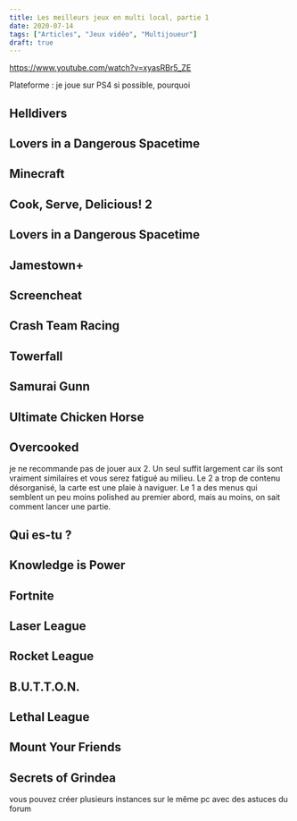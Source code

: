 ```yaml
---
title: Les meilleurs jeux en multi local, partie 1
date: 2020-07-14
tags: ["Articles", "Jeux vidéo", "Multijoueur"]
draft: true
---
```


https://www.youtube.com/watch?v=xyasRBr5_ZE

<!--more-->

Plateforme : je joue sur PS4 si possible, pourquoi

## Helldivers

## Lovers in a Dangerous Spacetime

## Minecraft

## Cook, Serve, Delicious! 2

## Lovers in a Dangerous Spacetime

## Jamestown+

## Screencheat

## Crash Team Racing

## Towerfall

## Samurai Gunn

## Ultimate Chicken Horse

## Overcooked

je ne recommande pas de jouer aux 2. Un seul suffit largement car ils sont vraiment similaires et vous serez fatigué au milieu. Le 2 a trop de contenu désorganisé, la carte est une plaie à naviguer. Le 1 a des menus qui semblent un peu moins polished au premier abord, mais au moins, on sait comment lancer une partie.

## Qui es-tu ?

## Knowledge is Power

## Fortnite

## Laser League

## Rocket League

## B.U.T.T.O.N.

## Lethal League

## Mount Your Friends

## Secrets of Grindea

vous pouvez créer plusieurs instances sur le même pc avec des astuces du forum
